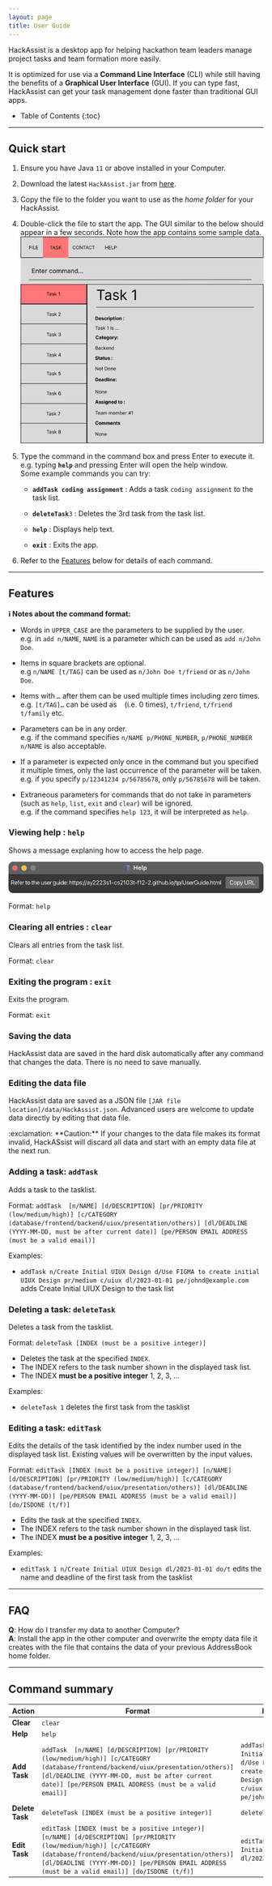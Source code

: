 ```yaml
---
layout: page
title: User Guide
---
```


HackAssist is a desktop app for helping hackathon team leaders manage project tasks and team formation more easily.

It is optimized for use via a **Command Line Interface** (CLI) while still having the benefits of a **Graphical User Interface** (GUI). If you can type fast, HackAssist can get your task management done faster than traditional GUI apps.

* Table of Contents
{:toc}

--------------------------------------------------------------------------------------------------------------------

## Quick start

1. Ensure you have Java `11` or above installed in your Computer.

1. Download the latest `HackAssist.jar` from [here](https://github.com/AY2223S1-CS2103T-F12-2/tp/releases).

1. Copy the file to the folder you want to use as the _home folder_ for your HackAssist.

1. Double-click the file to start the app. The GUI similar to the below should appear in a few seconds. Note how the app contains some sample data.<br>
   ![Ui](images/Ui.png)

1. Type the command in the command box and press Enter to execute it. e.g. typing **`help`** and pressing Enter will open the help window.<br>
   Some example commands you can try:

   * **`addTask coding assignment`** : Adds a task `coding assignment` to the task list.

   * **`deleteTask`**`3` : Deletes the 3rd task from the task list.

   * **`help`** : Displays help text.

   * **`exit`** : Exits the app.

1. Refer to the [Features](#features) below for details of each command.

--------------------------------------------------------------------------------------------------------------------

## Features

<div markdown="block" class="alert alert-info">

**:information_source: Notes about the command format:**<br>

* Words in `UPPER_CASE` are the parameters to be supplied by the user.<br>
  e.g. in `add n/NAME`, `NAME` is a parameter which can be used as `add n/John Doe`.

* Items in square brackets are optional.<br>
  e.g `n/NAME [t/TAG]` can be used as `n/John Doe t/friend` or as `n/John Doe`.

* Items with `…`​ after them can be used multiple times including zero times.<br>
  e.g. `[t/TAG]…​` can be used as ` ` (i.e. 0 times), `t/friend`, `t/friend t/family` etc.

* Parameters can be in any order.<br>
  e.g. if the command specifies `n/NAME p/PHONE_NUMBER`, `p/PHONE_NUMBER n/NAME` is also acceptable.

* If a parameter is expected only once in the command but you specified it multiple times, only the last occurrence of the parameter will be taken.<br>
  e.g. if you specify `p/12341234 p/56785678`, only `p/56785678` will be taken.

* Extraneous parameters for commands that do not take in parameters (such as `help`, `list`, `exit` and `clear`) will be ignored.<br>
  e.g. if the command specifies `help 123`, it will be interpreted as `help`.

</div>

### Viewing help : `help`

Shows a message explaning how to access the help page.

![help message](images/helpMessage.png)

Format: `help`


### Clearing all entries : `clear`

Clears all entries from the task list.

Format: `clear`

### Exiting the program : `exit`

Exits the program.

Format: `exit`

### Saving the data

HackAssist data are saved in the hard disk automatically after any command that changes the data. There is no need to save manually.

### Editing the data file

HackAssist data are saved as a JSON file `[JAR file location]/data/HackAssist.json`. Advanced users are welcome to update data directly by editing that data file.

<div markdown="span" class="alert alert-warning">:exclamation: **Caution:**
If your changes to the data file makes its format invalid, HackASsist will discard all data and start with an empty data file at the next run.
</div>

### Adding a task: `addTask`

Adds a task to the tasklist.

Format: `addTask  [n/NAME] [d/DESCRIPTION] [pr/PRIORITY (low/medium/high)] [c/CATEGORY (database/frontend/backend/uiux/presentation/others)] [dl/DEADLINE (YYYY-MM-DD, must be after current date)] [pe/PERSON EMAIL ADDRESS (must be a valid email)]`

Examples:
* `addTask n/Create Initial UIUX Design d/Use FIGMA to create initial UIUX Design pr/medium c/uiux dl/2023-01-01 pe/johnd@example.com ` adds Create Initial UIUX Design to the task list

### Deleting a task: `deleteTask`

Deletes a task from the tasklist.

Format: `deleteTask [INDEX (must be a positive integer)]`
* Deletes the task at the specified `INDEX`.
* The INDEX refers to the task number shown in the displayed task list.
* The INDEX **must be a positive integer** 1, 2, 3, …​

Examples:
* `deleteTask 1` deletes the first task from the tasklist

### Editing a task: `editTask`

Edits the details of the task identified by the index number used in the displayed task list. 
Existing values will be overwritten by the input values.

Format: `editTask [INDEX (must be a positive integer)] [n/NAME] [d/DESCRIPTION] [pr/PRIORITY (low/medium/high)] [c/CATEGORY (database/frontend/backend/uiux/presentation/others)] [dl/DEADLINE (YYYY-MM-DD)] [pe/PERSON EMAIL ADDRESS (must be a valid email)] [do/ISDONE (t/f)]`
* Edits the task at the specified `INDEX`.
* The INDEX refers to the task number shown in the displayed task list.
* The INDEX **must be a positive integer** 1, 2, 3, …​

Examples:
* `editTask 1 n/Create Initial UIUX Design dl/2023-01-01 do/t` edits the name and deadline of the first task from the tasklist

--------------------------------------------------------------------------------------------------------------------

## FAQ

**Q**: How do I transfer my data to another Computer?<br>
**A**: Install the app in the other computer and overwrite the empty data file it creates with the file that contains the data of your previous AddressBook home folder.

--------------------------------------------------------------------------------------------------------------------

## Command summary

Action          | Format            | Example
----------------|-------------------|---------
**Clear**       | `clear`           |
**Help**        | `help`            |
**Add Task**    | `addTask  [n/NAME] [d/DESCRIPTION] [pr/PRIORITY (low/medium/high)] [c/CATEGORY (database/frontend/backend/uiux/presentation/others)] [dl/DEADLINE (YYYY-MM-DD, must be after current date)] [pe/PERSON EMAIL ADDRESS (must be a valid email)]` | `addTask n/Create Initial UIUX Design d/Use FIGMA to create initial UIUX Design pr/medium c/uiux dl/2023-01-01 pe/johnd@example.com`
**Delete Task** | `deleteTask [INDEX (must be a positive integer)]` | `deleteTask 1`
**Edit Task**   | `editTask [INDEX (must be a positive integer)] [n/NAME] [d/DESCRIPTION] [pr/PRIORITY (low/medium/high)] [c/CATEGORY (database/frontend/backend/uiux/presentation/others)] [dl/DEADLINE (YYYY-MM-DD)] [pe/PERSON EMAIL ADDRESS (must be a valid email)] [do/ISDONE (t/f)]` | `editTask 1 n/Create Initial UIUX Design dl/2023-01-01 do/t`
